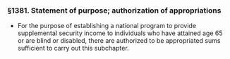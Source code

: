 ### §1381. Statement of purpose; authorization of appropriations
* For the purpose of establishing a national program to provide supplemental security income to individuals who have attained age 65 or are blind or disabled, there are authorized to be appropriated sums sufficient to carry out this subchapter.